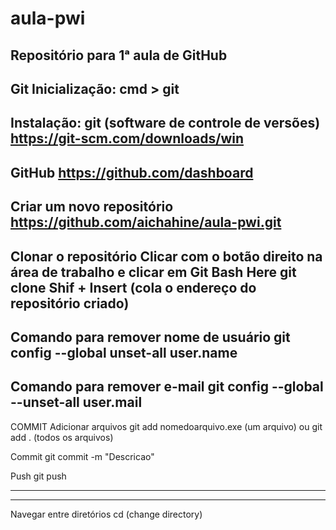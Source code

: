 # aula-pwi
Repositório para 1ᵃ aula de GitHub 
----------------------------------
Git
Inicialização:
cmd > git
----------------------------------
Instalação:
git (software de controle de versões)
https://git-scm.com/downloads/win
----------------------------------
GitHub
https://github.com/dashboard
----------------------------------
Criar um novo repositório
https://github.com/aichahine/aula-pwi.git
----------------------------------
Clonar o repositório
Clicar com o botão direito na área de trabalho e clicar em Git Bash Here
git clone
Shif + Insert (cola o endereço do repositório criado)
----------------------------------
Comando para remover nome de usuário
git config --global unset-all user.name
----------------------------------

Comando para remover e-mail
git config --global --unset-all user.mail
----------------------------------
COMMIT
Adicionar arquivos
git add nomedoarquivo.exe (um arquivo) ou
git add . (todos os arquivos)

Commit
git commit -m "Descricao"

Push
git push

----------------------------------
----------------------------------
Navegar entre diretórios
cd (change directory)